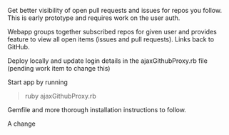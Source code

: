Get better visibility of open pull requests and issues for repos you follow. This is early prototype and requires work on the user auth.

Webapp groups together subscribed repos for given user and provides feature to view all open items (issues and pull requests).  Links back to GitHub.

Deploy locally and update login details in the ajaxGithubProxy.rb file (pending work item to change this)

Start app by running

> ruby ajaxGithubProxy.rb

Gemfile and more thorough installation instructions to follow.

A change
